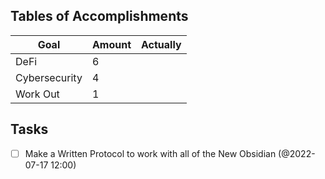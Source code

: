 ## Tables of Accomplishments
| Goal          | Amount | Actually |
| ------------- | ------ | -------- |
| DeFi          | 6      |          |
| Cybersecurity | 4      |          |
| Work Out      | 1      |          |

## Tasks
- [ ] Make a Written Protocol to work with all of the New Obsidian (@2022-07-17 12:00)